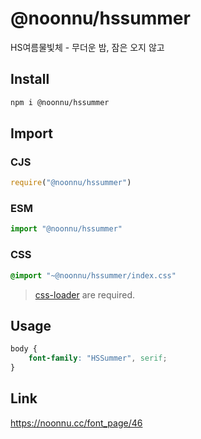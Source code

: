 # @noonnu/hssummer
HS여름물빛체 - 무더운 밤, 잠은 오지 않고

## Install
```sh
npm i @noonnu/hssummer
```
## Import
### CJS
```js
require("@noonnu/hssummer")
```
### ESM
```js
import "@noonnu/hssummer"
```
### CSS 
```css
@import "~@noonnu/hssummer/index.css"
```
> [css-loader](https://github.com/webpack-contrib/css-loader) are required.

## Usage
```css
body {
    font-family: "HSSummer", serif;
}
```

## Link
https://noonnu.cc/font_page/46